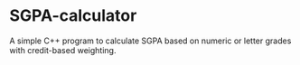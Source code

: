 # SGPA-calculator
A simple C++ program to calculate SGPA based on numeric or letter grades with credit-based weighting.
